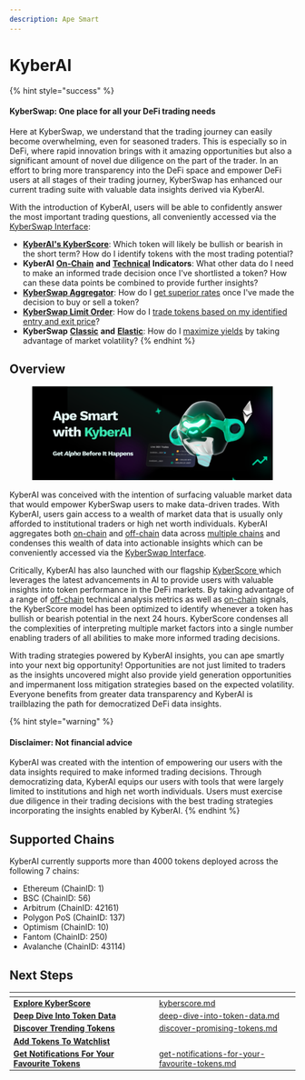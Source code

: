 ```yaml
---
description: Ape Smart
---
```


# KyberAI

{% hint style="success" %}
#### KyberSwap: One place for all your DeFi trading needs

Here at KyberSwap, we understand that the trading journey can easily become overwhelming, even for seasoned traders. This is especially so in DeFi, where rapid innovation brings with it amazing opportunities but also a significant amount of novel due diligence on the part of the trader. In an effort to bring more transparency into the DeFi space and empower DeFi users at all stages of their trading journey, KyberSwap has enhanced our current trading suite with valuable data insights derived via KyberAI.

With the introduction of KyberAI, users will be able to confidently answer the most important trading questions, all conveniently accessed via the [KyberSwap Interface](../kyberswap-interface/):

* [**KyberAI's KyberScore**](kyberscore.md): Which token will likely be bullish or bearish in the short term? How do I identify tokens with the most trading potential?&#x20;
* **KyberAI** [**On-Chain**](on-chain-indicators/) **and** [**Technical**](technical-indicators/) **Indicators**: What other data do I need to make an informed trade decision once I've shortlisted a token? How can these data points be combined to provide further insights?
* [**KyberSwap Aggregator**](../kyberswap-aggregator/): How do I [get superior rates](../kyberswap-interface/user-guides/instantly-swap-at-superior-rates.md) once I've made the decision to buy or sell a token?&#x20;
* [**KyberSwap Limit Order**](../limit-order/): How do I [trade tokens based on my identified entry and exit price](../kyberswap-interface/user-guides/trade-at-your-preferred-rates.md)?&#x20;
* **KyberSwap** [**Classic**](../../liquidity-solutions/kyberswap-classic/) **and** [**Elastic**](../../liquidity-solutions/kyberswap-elastic/): How do I [maximize yields](../kyberswap-interface/user-guides/earn-yield-by-contributing-liquidity.md) by taking advantage of market volatility?&#x20;
{% endhint %}

## Overview

<figure><img src="../../.gitbook/assets/KyberAI_Header.png" alt=""><figcaption></figcaption></figure>

KyberAI was conceived with the intention of surfacing valuable market data that would empower KyberSwap users to make data-driven trades. With KyberAI, users gain access to a wealth of market data that is usually only afforded to institutional traders or high net worth individuals. KyberAI aggregates both [on-chain](on-chain-indicators/) and [off-chain](technical-indicators/) data across [multiple chains](./#supported-chains) and condenses this wealth of data into actionable insights which can be conveniently accessed via the [KyberSwap Interface](https://kyberswap.com/discover).&#x20;

Critically, KyberAI has also launched with our flagship [KyberScore ](kyberscore.md)which leverages the latest advancements in AI to provide users with valuable insights into token performance in the DeFi markets. By taking advantage of a range of [off-chain](../../getting-started/foundational-topics/decentralized-technologies/on-chain-vs-off-chain-data.md) technical analysis metrics as well as [on-chain](../../getting-started/foundational-topics/decentralized-technologies/on-chain-vs-off-chain-data.md) signals, the KyberScore model has been optimized to identify whenever a token has bullish or bearish potential in the next 24 hours. KyberScore condenses all the complexities of interpreting multiple market factors into a single number enabling traders of all abilities to make more informed trading decisions.

With trading strategies powered by KyberAI insights, you can ape smartly into your next big opportunity! Opportunities are not just limited to traders as the insights uncovered might also provide yield generation opportunities and impermanent loss mitigation strategies based on the expected volatility. Everyone benefits from greater data transparency and KyberAI is trailblazing the path for democratized DeFi data insights.

{% hint style="warning" %}
#### Disclaimer: Not financial advice

KyberAI was created with the intention of empowering our users with the data insights required to make informed trading decisions. Through democratizing data, KyberAI equips our users with tools that were largely limited to institutions and high net worth individuals. Users must exercise due diligence in their trading decisions with the best trading strategies incorporating the insights enabled by KyberAI.
{% endhint %}

## Supported Chains

KyberAI currently supports more than 4000 tokens deployed across the following 7 chains:

* Ethereum (ChainID: 1)
* BSC (ChainID: 56)
* Arbitrum (ChainID: 42161)
* Polygon PoS (ChainID: 137)
* Optimism (ChainID: 10)
* Fantom (ChainID: 250)
* Avalanche (ChainID: 43114)

## Next Steps

<table data-card-size="large" data-view="cards"><thead><tr><th></th><th data-hidden></th><th data-hidden></th><th data-hidden data-card-target data-type="content-ref"></th></tr></thead><tbody><tr><td><a href="kyberscore.md"><strong>Explore KyberScore</strong></a></td><td></td><td></td><td><a href="kyberscore.md">kyberscore.md</a></td></tr><tr><td><a href="user-guides/deep-dive-into-token-data.md"><strong>Deep Dive Into Token Data</strong></a></td><td></td><td></td><td><a href="user-guides/deep-dive-into-token-data.md">deep-dive-into-token-data.md</a></td></tr><tr><td><a href="user-guides/discover-promising-tokens.md"><strong>Discover Trending Tokens</strong></a></td><td></td><td></td><td><a href="user-guides/discover-promising-tokens.md">discover-promising-tokens.md</a></td></tr><tr><td><a href="user-guides/add-tokens-to-watchlist.md"><strong>Add Tokens To Watchlist</strong></a></td><td></td><td></td><td></td></tr><tr><td><a href="user-guides/get-notifications-for-your-favourite-tokens.md"><strong>Get Notifications For Your Favourite Tokens</strong></a></td><td></td><td></td><td><a href="user-guides/get-notifications-for-your-favourite-tokens.md">get-notifications-for-your-favourite-tokens.md</a></td></tr></tbody></table>
